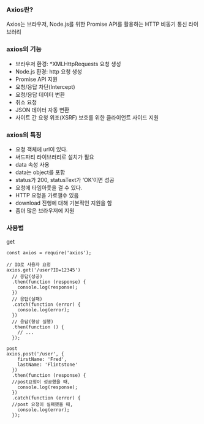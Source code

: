 ### Axios란? 

Axios는 브라우저, Node.js를 위한 Promise API를 활용하는 HTTP 비동기 통신 라이브러리


### axios의 기능

- 브라우저 환경: *XMLHttpRequests 요청 생성
- Node.js 환경: http 요청 생성
- Promise API 지원
- 요청/응답 차단(Intercept)
- 요청/응답 데이터 변환
- 취소 요청
- JSON 데이터 자동 변환
- 사이트 간 요청 위조(XSRF) 보호를 위한 클라이언트 사이드 지원

### axios의 특징

- 요청 객체에 url이 있다.
- 써드파티 라이브러리로 설치가 필요
- data 속성 사용
- data는 object를 포함
- status가 200, statusText가 ‘OK’이면 성공
- 요청에 타임아웃을 걸 수 있다.
- HTTP 요청을 가로챌수 있음
- download 진행에 대해 기본적인 지원을 함
- 좀더 많은 브라우저에 지원

### 사용법

get
```
const axios = require('axios');
 
// ID로 사용자 요청
axios.get('/user?ID=12345')
  // 응답(성공)
  .then(function (response) {
    console.log(response);
  })
  // 응답(실패)
  .catch(function (error) {
    console.log(error);
  })
  // 응답(항상 실행)
  .then(function () {
    // ...
  });
```
```
post
axios.post('/user', {
    firstName: 'Fred',
    lastName: 'Flintstone'
  })
  .then(function (response) {
  //post요청이 성공했을 때,
    console.log(response);
  })
  .catch(function (error) {
  //post 요청이 실패했을 때,
    console.log(error);
  });
```

